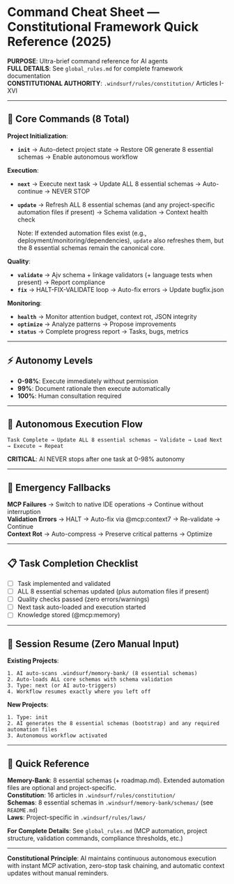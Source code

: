 # Command Cheat Sheet — Constitutional Framework Quick Reference (2025)

**PURPOSE**: Ultra-brief command reference for AI agents  
**FULL DETAILS**: See `global_rules.md` for complete framework documentation  
**CONSTITUTIONAL AUTHORITY**: `.windsurf/rules/constitution/` Articles I-XVI

---

## 🚀 Core Commands (8 Total)

**Project Initialization**:
- **`init`** → Auto-detect project state → Restore OR generate 8 essential schemas → Enable autonomous workflow

**Execution**:
- **`next`** → Execute next task → Update ALL 8 essential schemas → Auto-continue → NEVER STOP
- **`update`** → Refresh ALL 8 essential schemas (and any project-specific automation files if present) → Schema validation → Context health check
  
  Note: If extended automation files exist (e.g., deployment/monitoring/dependencies), `update` also refreshes them, but the 8 essential schemas remain the canonical core.

**Quality**:
- **`validate`** → Ajv schema + linkage validators (+ language tests when present) → Report compliance
- **`fix`** → HALT-FIX-VALIDATE loop → Auto-fix errors → Update bugfix.json

**Monitoring**:
- **`health`** → Monitor attention budget, context rot, JSON integrity
- **`optimize`** → Analyze patterns → Propose improvements
- **`status`** → Complete progress report → Tasks, bugs, metrics

---

## ⚡ Autonomy Levels

- **0-98%**: Execute immediately without permission
- **99%**: Document rationale then execute automatically
- **100%**: Human consultation required

---

## 🔄 Autonomous Execution Flow

```
Task Complete → Update ALL 8 essential schemas → Validate → Load Next → Execute → Repeat
```

**CRITICAL**: AI NEVER stops after one task at 0-98% autonomy

---

## 🚨 Emergency Fallbacks

**MCP Failures** → Switch to native IDE operations → Continue without interruption  
**Validation Errors** → HALT → Auto-fix via @mcp:context7 → Re-validate → Continue  
**Context Rot** → Auto-compress → Preserve critical patterns → Optimize

---

## 📋 Task Completion Checklist

- [ ] Task implemented and validated
- [ ] ALL 8 essential schemas updated (plus automation files if present)
- [ ] Quality checks passed (zero errors/warnings)
- [ ] Next task auto-loaded and execution started
- [ ] Knowledge stored (@mcp:memory)

---

## 🔧 Session Resume (Zero Manual Input)

**Existing Projects**:
```
1. AI auto-scans .windsurf/memory-bank/ (8 essential schemas)
2. Auto-loads ALL core schemas with schema validation
3. Type: next (or AI auto-triggers)
4. Workflow resumes exactly where you left off
```

**New Projects**:
```
1. Type: init
2. AI generates the 8 essential schemas (bootstrap) and any required automation files
3. Autonomous workflow activated
```

---

## 📁 Quick Reference

**Memory-Bank**: 8 essential schemas (+ roadmap.md). Extended automation files are optional and project-specific.  
**Constitution**: 16 articles in `.windsurf/rules/constitution/`  
**Schemas**: 8 essential schemas in `.windsurf/memory-bank/schemas/` (see `README.md`)  
**Laws**: Project-specific in `.windsurf/rules/laws/`

**For Complete Details**: See `global_rules.md` (MCP automation, project structure, validation commands, compliance thresholds, etc.)

---

**Constitutional Principle**: AI maintains continuous autonomous execution with instant MCP activation, zero-stop task chaining, and automatic context updates without manual reminders.
